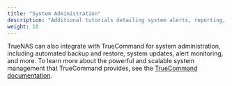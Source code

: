 ```yaml
---
title: "System Administration"
description: "Additional tutorials detailing system alerts, reporting, configuration backups, and other administrative tasks."
weight: 10
---
```


TrueNAS can also integrate with TrueCommand for system administration, including automated backup and restore, system updates, alert monitoring, and more.
To learn more about the powerful and scalable system management that TrueCommand provides, see the [TrueCommand documentation](/truecommand/).